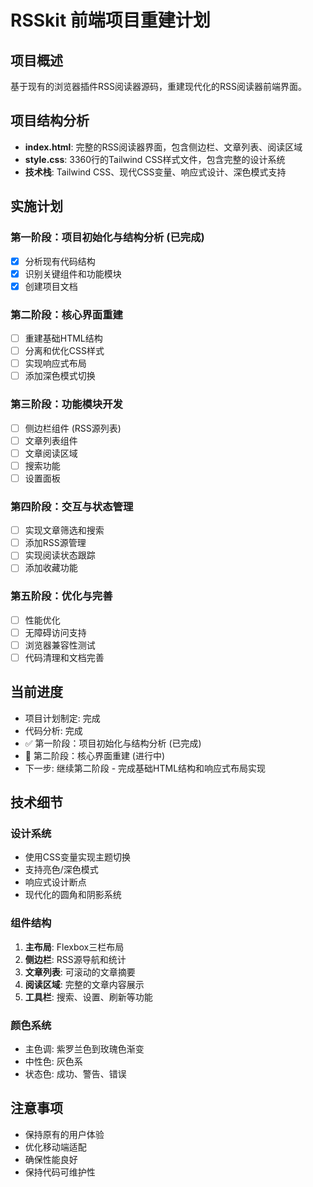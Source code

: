 # RSSkit 前端项目重建计划

## 项目概述
基于现有的浏览器插件RSS阅读器源码，重建现代化的RSS阅读器前端界面。

## 项目结构分析
- **index.html**: 完整的RSS阅读器界面，包含侧边栏、文章列表、阅读区域
- **style.css**: 3360行的Tailwind CSS样式文件，包含完整的设计系统
- **技术栈**: Tailwind CSS、现代CSS变量、响应式设计、深色模式支持

## 实施计划

### 第一阶段：项目初始化与结构分析 (已完成)
- [x] 分析现有代码结构
- [x] 识别关键组件和功能模块
- [x] 创建项目文档

### 第二阶段：核心界面重建
- [ ] 重建基础HTML结构
- [ ] 分离和优化CSS样式
- [ ] 实现响应式布局
- [ ] 添加深色模式切换

### 第三阶段：功能模块开发
- [ ] 侧边栏组件 (RSS源列表)
- [ ] 文章列表组件
- [ ] 文章阅读区域
- [ ] 搜索功能
- [ ] 设置面板

### 第四阶段：交互与状态管理
- [ ] 实现文章筛选和搜索
- [ ] 添加RSS源管理
- [ ] 实现阅读状态跟踪
- [ ] 添加收藏功能

### 第五阶段：优化与完善
- [ ] 性能优化
- [ ] 无障碍访问支持
- [ ] 浏览器兼容性测试
- [ ] 代码清理和文档完善

## 当前进度
- 项目计划制定: 完成
- 代码分析: 完成
- ✅ 第一阶段：项目初始化与结构分析 (已完成)
- 🔄 第二阶段：核心界面重建 (进行中)
- 下一步: 继续第二阶段 - 完成基础HTML结构和响应式布局实现

## 技术细节

### 设计系统
- 使用CSS变量实现主题切换
- 支持亮色/深色模式
- 响应式设计断点
- 现代化的圆角和阴影系统

### 组件结构
1. **主布局**: Flexbox三栏布局
2. **侧边栏**: RSS源导航和统计
3. **文章列表**: 可滚动的文章摘要
4. **阅读区域**: 完整的文章内容展示
5. **工具栏**: 搜索、设置、刷新等功能

### 颜色系统
- 主色调: 紫罗兰色到玫瑰色渐变
- 中性色: 灰色系
- 状态色: 成功、警告、错误

## 注意事项
- 保持原有的用户体验
- 优化移动端适配
- 确保性能良好
- 保持代码可维护性